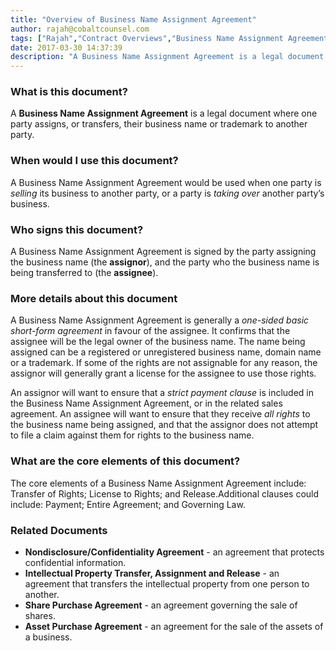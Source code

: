 ```yaml
---
title: "Overview of Business Name Assignment Agreement"
author: rajah@cobaltcounsel.com
tags: ["Rajah","Contract Overviews","Business Name Assignment Agreement"]
date: 2017-03-30 14:37:39
description: "A Business Name Assignment Agreement is a legal document where one party assigns, or transfers, their business name or trademark to another party."
---
```




 

### What is this document?
A **Business Name Assignment Agreement** is a legal document where one party assigns, or transfers, their business name or trademark to another party.

 

### When would I use this document?
A Business Name Assignment Agreement would be used when one party is *selling* its business to another party, or a party is *taking over* another party’s business.

 

### Who signs this document?
A Business Name Assignment Agreement is signed by the party assigning the business name (the **assignor**), and the party who the business name is being transferred to (the **assignee**).

 

### More details about this document
A Business Name Assignment Agreement is generally a *one-sided basic short-form agreement* in favour of the assignee. It confirms that the assignee will be the legal owner of the business name. The name being assigned can be a registered or unregistered business name, domain name or a trademark. If some of the rights are not assignable for any reason, the assignor will generally grant a license for the assignee to use those rights. 

An assignor will want to ensure that a *strict payment clause* is included in the Business Name Assignment Agreement, or in the related sales agreement. An assignee will want to ensure that they receive *all rights* to the business name being assigned, and that the assignor does not attempt to file a claim against them for rights to the business name.

 

### What are the core elements of this document?
The core elements of a Business Name Assignment Agreement include: Transfer of Rights; License to Rights; and Release.Additional clauses could include: Payment; Entire Agreement; and Governing Law.

 

### Related Documents
- **Nondisclosure/Confidentiality Agreement** - an agreement that protects confidential information.
- **Intellectual Property Transfer, Assignment and Release** - an agreement that transfers the intellectual property from one person to another.
- **Share Purchase Agreement** - an agreement governing the sale of shares.
- **Asset Purchase Agreement** - an agreement for the sale of the assets of a business.

 
